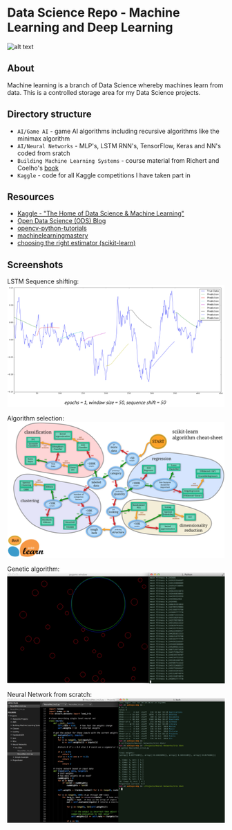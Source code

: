 # Data Science Repo - Machine Learning and Deep Learning
![alt text](https://github.com/amkent5/MachineLearning/blob/master/AI/AI_Images/Data_science_img.png)

## About

Machine learning is a branch of Data Science whereby machines learn from data. This is a controlled storage area for my Data Science projects.

## Directory structure
* `AI/Game AI` - game AI algorithms including recursive algorithms like the minimax algorithm
* `AI/Neural Networks` - MLP's, LSTM RNN's, TensorFlow, Keras and NN's coded from sratch
* `Building Machine Learning Systems` - course material from Richert and Coelho's [book](https://www.packtpub.com/big-data-and-business-intelligence/building-machine-learning-systems-python)
* `Kaggle` - code for all Kaggle competitions I have taken part in

## Resources
- [Kaggle - "The Home of Data Science & Machine Learning"](https://www.kaggle.com/)
- [Open Data Science (ODS) Blog](https://opendatascience.com/blog/)
- [opencv-python-tutorials](http://opencv-python-tutroals.readthedocs.org/en/latest/py_tutorials/py_ml/py_table_of_contents_ml/py_table_of_contents_ml.html)
- [machinelearningmastery](http://www.machinelearningmastery.com/blog/)
- [choosing the right estimator (scikit-learn)](http://scikit-learn.org/stable/tutorial/machine_learning_map/index.html)

## Screenshots

LSTM Sequence shifting:
![alt text](https://github.com/amkent5/MachineLearning/blob/master/AI/AI_Images/LSTM_initiators.png)

Algorithm selection:
![alt text](https://github.com/amkent5/MachineLearning/blob/master/Building%20Machine%20Learning%20Systems/Images/ScikitLearn_AlgCheatSheet.png)

Genetic algorithm:
![alt text](https://github.com/amkent5/MachineLearning/blob/master/AI/AI_Images/GeneticAlgorithm_Circle.png)

Neural Network from scratch:
![alt text](https://github.com/amkent5/MachineLearning/blob/master/AI/AI_Images/NNet.png)
